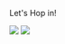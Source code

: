 Let's Hop in!


<img src="https://miro.medium.com/v2/resize:fit:640/format:webp/1*02n2e5BFSsySDCXb3s5sFg.png">

<img src="https://learnopencv.com/wp-content/uploads/2022/07/The-full-Hopper-H100-SM-there-are-a-total-of-144-SMs-732x1024.png">
